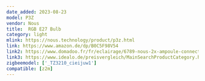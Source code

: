 ```yaml
---
date_added: 2023-08-23
model: P3Z
vendor: Nous
title:  RGB E27 Bulb
category: light
mlink: https://nous.technology/product/p3z.html
link: https://www.amazon.de/dp/B0C5F98V54
link2: https://www.domadoo.fr/fr/eclairage/6789-nous-2x-ampoule-connectee-zigbee-compatible-tuya-et-zigbee2mqtt-5905072800365.html
link3: https://www.idealo.de/preisvergleich/MainSearchProductCategory.html?q=nous+p3z
zigbeemodel: ['_TZ3210_cieijuw1']
compatible: [z2m]
---
```

